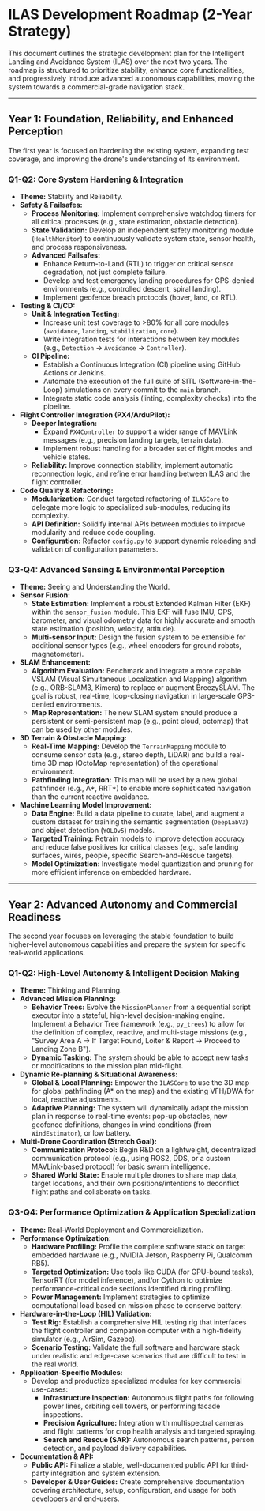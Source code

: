 # ILAS Development Roadmap (2-Year Strategy)

This document outlines the strategic development plan for the Intelligent Landing and Avoidance System (ILAS) over the next two years. The roadmap is structured to prioritize stability, enhance core functionalities, and progressively introduce advanced autonomous capabilities, moving the system towards a commercial-grade navigation stack.

---

## Year 1: Foundation, Reliability, and Enhanced Perception

The first year is focused on hardening the existing system, expanding test coverage, and improving the drone's understanding of its environment.

### Q1-Q2: Core System Hardening & Integration
*   **Theme:** Stability and Reliability.
*   **Safety & Failsafes:**
    *   **Process Monitoring:** Implement comprehensive watchdog timers for all critical processes (e.g., state estimation, obstacle detection).
    *   **State Validation:** Develop an independent safety monitoring module (`HealthMonitor`) to continuously validate system state, sensor health, and process responsiveness.
    *   **Advanced Failsafes:**
        *   Enhance Return-to-Land (RTL) to trigger on critical sensor degradation, not just complete failure.
        *   Develop and test emergency landing procedures for GPS-denied environments (e.g., controlled descent, spiral landing).
        *   Implement geofence breach protocols (hover, land, or RTL).
*   **Testing & CI/CD:**
    *   **Unit & Integration Testing:**
        *   Increase unit test coverage to >80% for all core modules (`avoidance`, `landing`, `stabilization`, `core`).
        *   Write integration tests for interactions between key modules (e.g., `Detection` -> `Avoidance` -> `Controller`).
    *   **CI Pipeline:**
        *   Establish a Continuous Integration (CI) pipeline using GitHub Actions or Jenkins.
        *   Automate the execution of the full suite of SITL (Software-in-the-Loop) simulations on every commit to the `main` branch.
        *   Integrate static code analysis (linting, complexity checks) into the pipeline.
*   **Flight Controller Integration (PX4/ArduPilot):**
    *   **Deeper Integration:**
        *   Expand `PX4Controller` to support a wider range of MAVLink messages (e.g., precision landing targets, terrain data).
        *   Implement robust handling for a broader set of flight modes and vehicle states.
    *   **Reliability:** Improve connection stability, implement automatic reconnection logic, and refine error handling between ILAS and the flight controller.
*   **Code Quality & Refactoring:**
    *   **Modularization:** Conduct targeted refactoring of `ILASCore` to delegate more logic to specialized sub-modules, reducing its complexity.
    *   **API Definition:** Solidify internal APIs between modules to improve modularity and reduce code coupling.
    *   **Configuration:** Refactor `config.py` to support dynamic reloading and validation of configuration parameters.

### Q3-Q4: Advanced Sensing & Environmental Perception
*   **Theme:** Seeing and Understanding the World.
*   **Sensor Fusion:**
    *   **State Estimation:** Implement a robust Extended Kalman Filter (EKF) within the `sensor_fusion` module. This EKF will fuse IMU, GPS, barometer, and visual odometry data for highly accurate and smooth state estimation (position, velocity, attitude).
    *   **Multi-sensor Input:** Design the fusion system to be extensible for additional sensor types (e.g., wheel encoders for ground robots, magnetometer).
*   **SLAM Enhancement:**
    *   **Algorithm Evaluation:** Benchmark and integrate a more capable VSLAM (Visual Simultaneous Localization and Mapping) algorithm (e.g., ORB-SLAM3, Kimera) to replace or augment BreezySLAM. The goal is robust, real-time, loop-closing navigation in large-scale GPS-denied environments.
    *   **Map Representation:** The new SLAM system should produce a persistent or semi-persistent map (e.g., point cloud, octomap) that can be used by other modules.
*   **3D Terrain & Obstacle Mapping:**
    *   **Real-Time Mapping:** Develop the `TerrainMapping` module to consume sensor data (e.g., stereo depth, LiDAR) and build a real-time 3D map (OctoMap representation) of the operational environment.
    *   **Pathfinding Integration:** This map will be used by a new global pathfinder (e.g., A*, RRT*) to enable more sophisticated navigation than the current reactive avoidance.
*   **Machine Learning Model Improvement:**
    *   **Data Engine:** Build a data pipeline to curate, label, and augment a custom dataset for training the semantic segmentation (`DeepLabV3`) and object detection (`YOLOv5`) models.
    *   **Targeted Training:** Retrain models to improve detection accuracy and reduce false positives for critical classes (e.g., safe landing surfaces, wires, people, specific Search-and-Rescue targets).
    *   **Model Optimization:** Investigate model quantization and pruning for more efficient inference on embedded hardware.

---

## Year 2: Advanced Autonomy and Commercial Readiness

The second year focuses on leveraging the stable foundation to build higher-level autonomous capabilities and prepare the system for specific real-world applications.

### Q1-Q2: High-Level Autonomy & Intelligent Decision Making
*   **Theme:** Thinking and Planning.
*   **Advanced Mission Planning:**
    *   **Behavior Trees:** Evolve the `MissionPlanner` from a sequential script executor into a stateful, high-level decision-making engine. Implement a Behavior Tree framework (e.g., `py_trees`) to allow for the definition of complex, reactive, and multi-stage missions (e.g., "Survey Area A -> If Target Found, Loiter & Report -> Proceed to Landing Zone B").
    *   **Dynamic Tasking:** The system should be able to accept new tasks or modifications to the mission plan mid-flight.
*   **Dynamic Re-planning & Situational Awareness:**
    *   **Global & Local Planning:** Empower the `ILASCore` to use the 3D map for global pathfinding (A* on the map) and the existing VFH/DWA for local, reactive adjustments.
    *   **Adaptive Planning:** The system will dynamically adapt the mission plan in response to real-time events: pop-up obstacles, new geofence definitions, changes in wind conditions (from `WindEstimator`), or low battery.
*   **Multi-Drone Coordination (Stretch Goal):**
    *   **Communication Protocol:** Begin R&D on a lightweight, decentralized communication protocol (e.g., using ROS2, DDS, or a custom MAVLink-based protocol) for basic swarm intelligence.
    *   **Shared World State:** Enable multiple drones to share map data, target locations, and their own positions/intentions to deconflict flight paths and collaborate on tasks.

### Q3-Q4: Performance Optimization & Application Specialization
*   **Theme:** Real-World Deployment and Commercialization.
*   **Performance Optimization:**
    *   **Hardware Profiling:** Profile the complete software stack on target embedded hardware (e.g., NVIDIA Jetson, Raspberry Pi, Qualcomm RB5).
    *   **Targeted Optimization:** Use tools like CUDA (for GPU-bound tasks), TensorRT (for model inference), and/or Cython to optimize performance-critical code sections identified during profiling.
    *   **Power Management:** Implement strategies to optimize computational load based on mission phase to conserve battery.
*   **Hardware-in-the-Loop (HIL) Validation:**
    *   **Test Rig:** Establish a comprehensive HIL testing rig that interfaces the flight controller and companion computer with a high-fidelity simulator (e.g., AirSim, Gazebo).
    *   **Scenario Testing:** Validate the full software and hardware stack under realistic and edge-case scenarios that are difficult to test in the real world.
*   **Application-Specific Modules:**
    *   Develop and productize specialized modules for key commercial use-cases:
        *   **Infrastructure Inspection:** Autonomous flight paths for following power lines, orbiting cell towers, or performing facade inspections.
        *   **Precision Agriculture:** Integration with multispectral cameras and flight patterns for crop health analysis and targeted spraying.
        *   **Search and Rescue (SAR):** Autonomous search patterns, person detection, and payload delivery capabilities.
*   **Documentation & API:**
    *   **Public API:** Finalize a stable, well-documented public API for third-party integration and system extension.
    *   **Developer & User Guides:** Create comprehensive documentation covering architecture, setup, configuration, and usage for both developers and end-users.